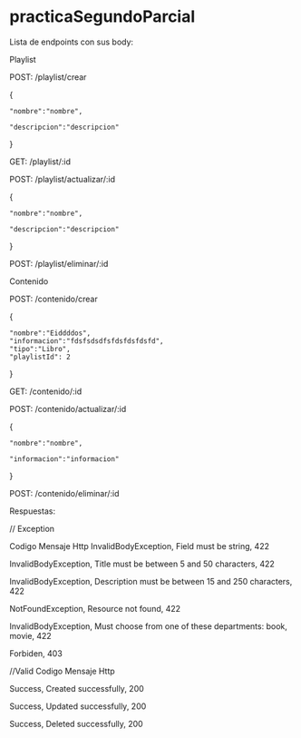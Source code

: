 # practicaSegundoParcial
Lista de endpoints con sus body:

Playlist

POST: /playlist/crear

{

    "nombre":"nombre",
    
    "descripcion":"descripcion"
    
}



GET: /playlist/:id

POST: /playlist/actualizar/:id

{

    "nombre":"nombre",
    
    "descripcion":"descripcion"
    
}


POST: /playlist/eliminar/:id


Contenido


POST: /contenido/crear

{

    "nombre":"Eiddddos",
    "informacion":"fdsfsdsdfsfdsfdsfdsfd",
    "tipo":"Libro",
    "playlistId": 2
    
}


GET: /contenido/:id

POST: /contenido/actualizar/:id

{

    "nombre":"nombre",
    
    "informacion":"informacion"
    
}



POST: /contenido/eliminar/:id


Respuestas:

 // Exception
 
 Codigo                Mensaje               Http
 InvalidBodyException, Field must be string, 422
 
 InvalidBodyException, Title must be between 5 and 50 characters, 422
 
 InvalidBodyException, Description must be between 15 and 250 characters, 422
 
 NotFoundException, Resource not found, 422
 
 InvalidBodyException, Must choose from one of these departments: book, movie, 422

 Forbiden, 403
 

//Valid
 Codigo                Mensaje               Http

Success, Created successfully, 200

Success, Updated successfully, 200

Success, Deleted successfully, 200


